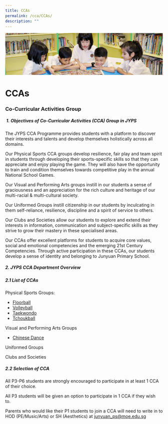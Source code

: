 ```yaml
---
title: CCAs
permalink: /cca/CCAs/
description: ""
---
```

![](/images/banner.gif)


CCAs
====


### **Co-Curricular Activities Group**  

#####  **1. Objectives of Co-Curricular Activities (CCA) Group in JYPS**  

The JYPS CCA Programme provides students with a platform to discover their interests and talents and develop themselves holistically across all domains. 

Our Physical Sports CCA groups develop resilience, fair play and team spirit in students through developing their sports-specific skills so that they can appreciate and enjoy playing the game. They will also have the opportunity to train and condition themselves towards competitive play in the annual National School Games. 

Our Visual and Performing Arts groups instill in our students a sense of graciousness and an appreciation for the rich culture and heritage of our multi-racial & multi-cultural society. 

Our Uniformed Groups instill citizenship in our students by inculcating in them self-reliance, resilience, discipline and a spirit of service to others. 

Our Clubs and Societies allow our students to explore and extend their interests in information, communication and subject-specific skills as they strive to grow their mastery in these specialised areas. 

Our CCAs offer excellent platforms for students to acquire core values, social and emotional competencies and the emerging 21st Century Competencies. Through active participation in these CCAs, our students develop a sense of identity and belonging to Junyuan Primary School.  

 
##### **2\. JYPS CCA Department Overview**


##### **2.1 List of CCAs**

Physical Sports Groups:
* [Floorball](/cca/Physical-Sports-Group/Floorball/)
* [Volleyball](/cca/Physical-Sports-Group/Volleyball/)
* [Taekwondo](/cca/Physical-Sports-Group/TaeKwonDo/)
* [Tchoukball](/cca/Physical-Sports-Group/Tchoukball/)


Visual and Performing Arts Groups
* [Chinese Dance](/cca/Visual-and-Performing-Arts-Group/ChineseDance/)


Uniformed Groups


Clubs and Societies



##### **2.2 Selection of CCA**  
All P3-P6 students are strongly encouraged to participate in at least 1 CCA of their choice. 

  

All P3 students will be given an option to participate in 1 CCA if they wish to. 

  

Parents who would like their P1 students to join a CCA will need to write in to HOD (PE/Music/Arts) or SH (Aesthetics) at [junyuan\_ps@moe.edu.sg](mailto:junyuan_ps@moe.edu.sg)